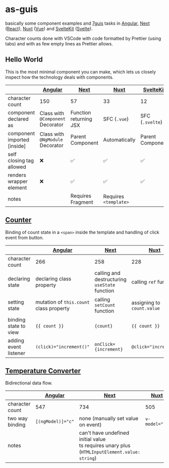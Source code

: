 # as-guis

basically some component examples and [7guis](https://eugenkiss.github.io/7guis/) tasks in [Angular](https://angular.io/), [Next](https://nextjs.org/) ([React](https://reactjs.org/)), [Nuxt](https://v3.nuxtjs.org/) ([Vue](https://vuejs.org/)) and [SvelteKit](https://kit.svelte.dev/) ([Svelte](https://svelte.dev/)).

Character counts done with VSCode with code formatted by Prettier (using tabs) and with as few empty lines as Prettier allows.

## Hello World

This is the most minimal component you can make, which lets us closely inspect how the technology deals with components.

|                             | [Angular](/angular/src/app/components/hello-world.component.ts) | [Next](/next/lib/HelloWorld.tsx) | [Nuxt](/nuxt/components/HelloWorld.vue) | [SvelteKit](/sveltekit/src/lib/HelloWorld.svelte) |
| --------------------------- | --------------------------------------------------------------- | -------------------------------- | --------------------------------------- | ------------------------------------------------- |
| character count             | 150                                                             | 57                               | 33                                      | 12                                                |
| component declared as       | Class with `@Component` Decorator                               | Function returning JSX           | SFC (`.vue`)                            | SFC (`.svelte`)                                   |
| component imported [inside] | Class with `@NgModule` Decorator                                | Parent Component                 | Automatically                           | Parent Component                                  |
| self closing tag allowed    | ❌                                                              | ✅                               | ✅                                      | ✅                                                |
| renders wrapper element     | ❌                                                              | ✅                               | ✅                                      | ✅                                                |
| notes                       |                                                                 | Requires Fragment                | Requires `<template>`                   |                                                   |

## [Counter](https://eugenkiss.github.io/7guis/tasks#counter)

Binding of count state in a `<span>` inside the template and handling of click event from button.

|                       | [Angular](/angular/src/app/components/counter.component.ts) | [Next](/next/lib/Counter.tsx)                 | [Nuxt](/nuxt/components/Counter.vue) | [SvelteKit](/sveltekit/src/lib/Counter.svelte) |
| --------------------- | ----------------------------------------------------------- | --------------------------------------------- | ------------------------------------ | ---------------------------------------------- |
| character count       | 266                                                         | 258                                           | 228                                  | 162                                            |
| declaring state       | declaring class property                                    | calling and destructuring `useState` function | calling `ref` function               | declaring variable                             |
| setting state         | mutation of `this.count` class property                     | calling `setCount` function                   | assigning to `count.value`           | assignment to `count` variable                 |
| binding state to view | `{{ count }}`                                               | `{count}`                                     | `{{ count }}`                        | `{count}`                                      |
| adding event listener | `(click)="increment()"`                                     | `onClick={increment}`                         | `@click="increment"`                 | `on:click={increment}`                         |

## [Temperature Converter](https://eugenkiss.github.io/7guis/tasks/#temp)

Bidirectional data flow.

|                 | [Angular](/angular/src/app/components/temperature-converter.component.ts) | [Next](/next/lib/TemperatureConverter.tsx)                                                      | [Nuxt](/nuxt/components/TemperatureConverter.vue) | [SvelteKit](/sveltekit/src/lib/TemperatureConverter.svelte) |
| --------------- | ------------------------------------------------------------------------- | ----------------------------------------------------------------------------------------------- | ------------------------------------------------- | ----------------------------------------------------------- |
| character count | 547                                                                       | 734                                                                                             | 505                                               | 387                                                         |
| two way binding | `[(ngModel)]="c"`                                                         | none (manually set value on event)                                                              | `v-model="c"`                                     | `bind:value={c}`                                            |
| notes           |                                                                           | can't have undefined initial value<br>ts requires unary plus (`HTMLInputElement.value: string`) |                                                   |                                                             |
